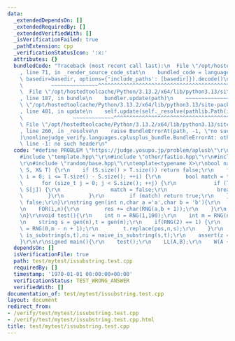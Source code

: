 ```yaml
---
data:
  _extendedDependsOn: []
  _extendedRequiredBy: []
  _extendedVerifiedWith: []
  _isVerificationFailed: true
  _pathExtension: cpp
  _verificationStatusIcon: ':x:'
  attributes: {}
  bundledCode: "Traceback (most recent call last):\n  File \"/opt/hostedtoolcache/Python/3.13.2/x64/lib/python3.13/site-packages/onlinejudge_verify/documentation/build.py\"\
    , line 71, in _render_source_code_stat\n    bundled_code = language.bundle(stat.path,\
    \ basedir=basedir, options={'include_paths': [basedir]}).decode()\n          \
    \         ~~~~~~~~~~~~~~~^^^^^^^^^^^^^^^^^^^^^^^^^^^^^^^^^^^^^^^^^^^^^^^^^^^^^^^^^^^^^^^^^^\n\
    \  File \"/opt/hostedtoolcache/Python/3.13.2/x64/lib/python3.13/site-packages/onlinejudge_verify/languages/cplusplus.py\"\
    , line 187, in bundle\n    bundler.update(path)\n    ~~~~~~~~~~~~~~^^^^^^\n  File\
    \ \"/opt/hostedtoolcache/Python/3.13.2/x64/lib/python3.13/site-packages/onlinejudge_verify/languages/cplusplus_bundle.py\"\
    , line 401, in update\n    self.update(self._resolve(pathlib.Path(included), included_from=path))\n\
    \                ~~~~~~~~~~~~~^^^^^^^^^^^^^^^^^^^^^^^^^^^^^^^^^^^^^^^^^^^^\n \
    \ File \"/opt/hostedtoolcache/Python/3.13.2/x64/lib/python3.13/site-packages/onlinejudge_verify/languages/cplusplus_bundle.py\"\
    , line 260, in _resolve\n    raise BundleErrorAt(path, -1, \"no such header\"\
    )\nonlinejudge_verify.languages.cplusplus_bundle.BundleErrorAt: other/fastio.hpp:\
    \ line -1: no such header\n"
  code: "#define PROBLEM \"https://judge.yosupo.jp/problem/aplusb\"\r\n\r\n\r\n\r\n\
    #include \"template.hpp\"\r\n#include \"other/fastio.hpp\"\r\n#include \"string/is_substring.hpp\"\
    \r\n#include \"random/base.hpp\"\r\ntemplate<typename X>\r\nbool naive_is_substring(X&\
    \ S, X& T) {\r\n    if (S.size() > T.size()) return false;\r\n    for (size_t\
    \ i = 0; i <= T.size() - S.size(); ++i) {\r\n        bool match = true;\r\n  \
    \      for (size_t j = 0; j < S.size(); ++j) {\r\n            if (T[i + j] !=\
    \ S[j]) {\r\n                match = false;\r\n                break;\r\n    \
    \        }\r\n        }\r\n        if (match) return true;\r\n    }\r\n    return\
    \ false;\r\n}\r\nstring gen(int n,char a ='a',char b = 'b'){\r\n    string res;\r\
    \n    FOR(i,n){\r\n        res += char(RNG(a,b + 1));\r\n    }\r\n    return res;\r\
    \n}\r\nvoid test(){\r\n    int n = RNG(1,100);\r\n    int m = RNG(n,200);\r\n\r\
    \n    string s = gen(n),t = gen(m);\r\n    if(RNG(2) == 1) {\r\n        int pos\
    \ = RNG(0,m - n + 1);\r\n        t.replace(pos,n,s);\r\n    }\r\n    bool z =\
    \ is_substring(s,t),ni = naive_is_substring(s,t);\r\n    assert(z == ni);\r\n\
    }\r\n\r\nsigned main(){\r\n    test();\r\n    LL(A,B);\r\n    W(A + B);\r\n}"
  dependsOn: []
  isVerificationFile: true
  path: test/mytest/issubstring.test.cpp
  requiredBy: []
  timestamp: '1970-01-01 00:00:00+00:00'
  verificationStatus: TEST_WRONG_ANSWER
  verifiedWith: []
documentation_of: test/mytest/issubstring.test.cpp
layout: document
redirect_from:
- /verify/test/mytest/issubstring.test.cpp
- /verify/test/mytest/issubstring.test.cpp.html
title: test/mytest/issubstring.test.cpp
---
```

